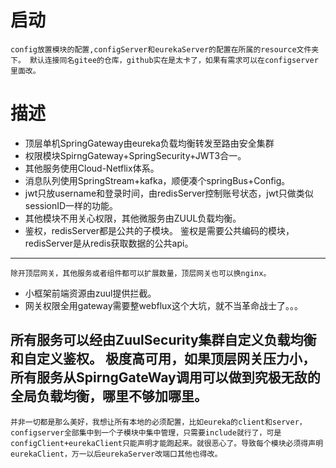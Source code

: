 # 启动
    config放置模块的配置,configServer和eurekaServer的配置在所属的resource文件夹下。 默认连接同名gitee的仓库，github实在是太卡了，如果有需求可以在configserver里面改。

# 描述
* 顶层单机SpringGateway由eureka负载均衡转发至路由安全集群
* 权限模块SpirngGateway+SpringSecurity+JWT3合一。
* 其他服务使用Cloud-Netflix体系。
* 消息队列使用SpringStream+kafka，顺便凑个springBus+Config。
* jwt只放username和登录时间，由redisServer控制账号状态，jwt只做类似sessionID一样的功能。
* 其他模块不用关心权限，其他微服务由ZUUL负载均衡。
* 鉴权，redisServer都是公共的子模块。 鉴权是需要公共编码的模块，redisServer是从redis获取数据的公共api。

----
    除开顶层网关，其他服务或者组件都可以扩展数量，顶层网关也可以换nginx。
* 小框架前端资源由zuul提供拦截。
* 网关权限全用gateway需要整webflux这个大坑，就不当革命战士了。。。

## 所有服务可以经由ZuulSecurity集群自定义负载均衡和自定义鉴权。 极度高可用，如果顶层网关压力小，所有服务从SpirngGateWay调用可以做到究极无敌的全局负载均衡，哪里不够加哪里。
    并非一切都是那么美好，我想让所有本地的必须配置，比如eureka的client和server，configserver全部集中到一个子模块中集中管理，只需要include就行了，可是configClient+eurekaClient只能声明才能跑起来。就很恶心了。导致每个模块必须得声明eurekaClient，万一以后eurekaServer改端口其他也得改。